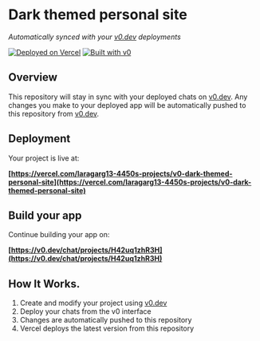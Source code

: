 # Dark themed personal site

*Automatically synced with your [v0.dev](https://v0.dev) deployments*

[![Deployed on Vercel](https://img.shields.io/badge/Deployed%20on-Vercel-black?style=for-the-badge&logo=vercel)](https://vercel.com/laragarg13-4450s-projects/v0-dark-themed-personal-site)
[![Built with v0](https://img.shields.io/badge/Built%20with-v0.dev-black?style=for-the-badge)](https://v0.dev/chat/projects/H42uq1zhR3H)

## Overview

This repository will stay in sync with your deployed chats on [v0.dev](https://v0.dev).
Any changes you make to your deployed app will be automatically pushed to this repository from [v0.dev](https://v0.dev).

## Deployment

Your project is live at:

**[https://vercel.com/laragarg13-4450s-projects/v0-dark-themed-personal-site](https://vercel.com/laragarg13-4450s-projects/v0-dark-themed-personal-site)**

## Build your app

Continue building your app on:

**[https://v0.dev/chat/projects/H42uq1zhR3H](https://v0.dev/chat/projects/H42uq1zhR3H)**

## How It Works.

1. Create and modify your project using [v0.dev](https://v0.dev)
2. Deploy your chats from the v0 interface
3. Changes are automatically pushed to this repository
4. Vercel deploys the latest version from this repository
